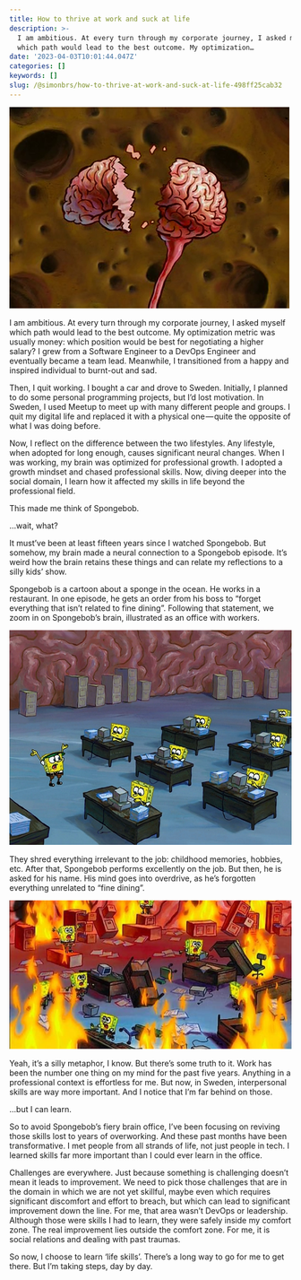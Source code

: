 ```yaml
---
title: How to thrive at work and suck at life
description: >-
  I am ambitious. At every turn through my corporate journey, I asked myself
  which path would lead to the best outcome. My optimization…
date: '2023-04-03T10:01:44.047Z'
categories: []
keywords: []
slug: /@simonbrs/how-to-thrive-at-work-and-suck-at-life-498ff25cab32
---
```


![](img/0__qQmL9UupllpxSZNz.png)

I am ambitious. At every turn through my corporate journey, I asked myself which path would lead to the best outcome. My optimization metric was usually money: which position would be best for negotiating a higher salary? I grew from a Software Engineer to a DevOps Engineer and eventually became a team lead. Meanwhile, I transitioned from a happy and inspired individual to burnt-out and sad.

Then, I quit working. I bought a car and drove to Sweden. Initially, I planned to do some personal programming projects, but I’d lost motivation. In Sweden, I used Meetup to meet up with many different people and groups. I quit my digital life and replaced it with a physical one — quite the opposite of what I was doing before.

Now, I reflect on the difference between the two lifestyles. Any lifestyle, when adopted for long enough, causes significant neural changes. When I was working, my brain was optimized for professional growth. I adopted a growth mindset and chased professional skills. Now, diving deeper into the social domain, I learn how it affected my skills in life beyond the professional field.

This made me think of Spongebob.

…wait, what?

It must’ve been at least fifteen years since I watched Spongebob. But somehow, my brain made a neural connection to a Spongebob episode. It’s weird how the brain retains these things and can relate my reflections to a silly kids’ show.

Spongebob is a cartoon about a sponge in the ocean. He works in a restaurant. In one episode, he gets an order from his boss to “forget everything that isn’t related to fine dining”. Following that statement, we zoom in on Spongebob’s brain, illustrated as an office with workers.

![](img/0__6__v95Mbtu__GlYr5d.jpg)

They shred everything irrelevant to the job: childhood memories, hobbies, etc. After that, Spongebob performs excellently on the job. But then, he is asked for his name. His mind goes into overdrive, as he’s forgotten everything unrelated to “fine dining”.

![](img/0__GtS0an5BKcFCEkkl.jpg)

Yeah, it’s a silly metaphor, I know. But there’s some truth to it. Work has been the number one thing on my mind for the past five years. Anything in a professional context is effortless for me. But now, in Sweden, interpersonal skills are way more important. And I notice that I’m far behind on those.

…but I can learn.

So to avoid Spongebob’s fiery brain office, I’ve been focusing on reviving those skills lost to years of overworking. And these past months have been transformative. I met people from all strands of life, not just people in tech. I learned skills far more important than I could ever learn in the office.

Challenges are everywhere. Just because something is challenging doesn’t mean it leads to improvement. We need to pick those challenges that are in the domain in which we are not yet skillful, maybe even which requires significant discomfort and effort to breach, but which can lead to significant improvement down the line. For me, that area wasn’t DevOps or leadership. Although those were skills I had to learn, they were safely inside my comfort zone. The real improvement lies outside the comfort zone. For me, it is social relations and dealing with past traumas.

So now, I choose to learn ‘life skills’. There’s a long way to go for me to get there. But I’m taking steps, day by day.